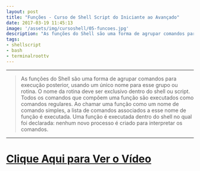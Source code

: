 ```yaml
---
layout: post
title: "Funções - Curso de Shell Script do Iniciante ao Avançado"
date: 2017-03-19 11:45:13
image: '/assets/img/cursoshell/05-funcoes.jpg'
description: "As funções do Shell são uma forma de agrupar comandos para execução posterior, usando um único nome para esse grupo ou rotina."
tags:
- shellscript
- bash
- terminalroottv
---
```


***

> As funções do Shell são uma forma de agrupar comandos para execução posterior, usando um único nome para esse grupo ou rotina. O nome da rotina deve ser exclusivo dentro do shell ou script. Todos os comandos que compõem uma função são executados como comandos regulares. Ao chamar uma função como um nome de comando simples, a lista de comandos associados a esse nome de função é executada. Uma função é executada dentro do shell no qual foi declarada: nenhum novo processo é criado para interpretar os comandos.

***


# [Clique Aqui para Ver o Vídeo](https://www.youtube.com/watch?v=RTeV2UsXY1k)


<script async src="https://pagead2.googlesyndication.com/pagead/js/adsbygoogle.js"></script>

<!-- Informat -->
<ins class="adsbygoogle"
 style="display:block"
 data-ad-client="ca-pub-2838251107855362"
 data-ad-slot="2327980059"
 data-ad-format="auto"
 data-full-width-responsive="true"></ins>

<script>
(adsbygoogle = window.adsbygoogle || []).push({});
</script>



